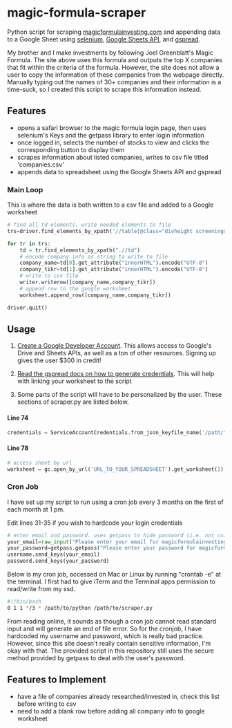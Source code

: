 # magic-formula-scraper

Python script for scraping [magicformulainvesting.com](https://www.magicformulainvesting.com/) and appending data to a Google Sheet using [selenium](https://www.seleniumhq.org/), [Google Sheets API](https://developers.google.com/sheets/api/), and [gspread](https://gspread.readthedocs.io/en/latest/).

My brother and I make investments by following Joel Greenblatt's Magic Formula.
The site above uses this formula and outputs the top X companies that fit within
the criteria of the formula. However, the site does not allow a user to copy the information of
these companies from the webpage directly. Manually typing out the names of 30+ companies and their information
is a time-suck, so I created this script to scrape this information instead.

Features
------
+ opens a safari browser to the magic formula login page, then uses selenium's Keys and the getpass library to enter login information
+ once logged in, selects the number of stocks to view and clicks the corresponding button to display them
+ scrapes information about listed companies, writes to csv file titled 'companies.csv'
+ appends data to spreadsheet using the Google Sheets API and gspread 
### Main Loop
This is where the data is both written to a csv file and added to a Google worksheet
```python
# find all td elements, write needed elements to file
trs=driver.find_elements_by_xpath('//table[@class="divheight screeningdata"]/tbody/tr')

for tr in trs:
    td = tr.find_elements_by_xpath(".//td")
    # encode company info as string to write to file
    company_name=td[0].get_attribute("innerHTML").encode("UTF-8")
    company_tikr=td[1].get_attribute("innerHTML").encode("UTF-8")
    # write to csv file
    writer.writerow([company_name,company_tikr])
    # append row to the google worksheet
    worksheet.append_row([company_name,company_tikr]) 

driver.quit()
```

Usage
------
1. [Create a Google Developer Account](https://console.developers.google.com/). This allows access to Google's Drive and Sheets APIs, as well as a ton of other resources. Signing up gives the user $300 in credit!

2. [Read the gspread docs on how to generate credentials](https://gspread.readthedocs.io/en/latest/oauth2.html). This will help with linking your worksheet to the script

3. Some parts of the script will have to be personalized by the user. These sections of scraper.py are listed below.

#### Line 74
```python
credentials = ServiceAccountCredentials.from_json_keyfile_name('/path/to/your/credentials', scope)
```

#### Line 78
```python
# access sheet by url
worksheet = gc.open_by_url('URL_TO_YOUR_SPREADSHEET').get_worksheet(1) # worksheet number
```

### Cron Job

I have set up my script to run using a cron job every 3 months on the first of each month at 1 pm. 

Edit lines 31-35 if you wish to hardcode your login credentials

```python
# enter email and password. uses getpass to hide password (i.e. not using plaintext)
your_email=raw_input("Please enter your email for magicformulainvesting.com: ")
your_password=getpass.getpass("Please enter your password for magicformulainvesting.com: ")
username.send_keys(your_email)
password.send_keys(your_password)
```
Below is my cron job, accessed on Mac or Linux by running "crontab -e" at the terminal. I first had to give iTerm and the Terminal apps permission to read/write from my ssd.

```sh
#!/bin/bash
0 1 1 */3 * /path/to/python /path/to/scraper.py
```

From reading online, it sounds as though a cron job cannot read standard input and will generate an end of file error. So for the cronjob, I have hardcoded my username and password, which is really bad practice. However, since this site doesn't really contain sensitive information, I'm okay with that. The provided script in this repository still uses the secure method provided by getpass to deal with the user's password.

Features to Implement
------
+ have a file of companies already researched/invested in, check this list before writing to csv
+ need to add a blank row before adding all company info to google worksheet

